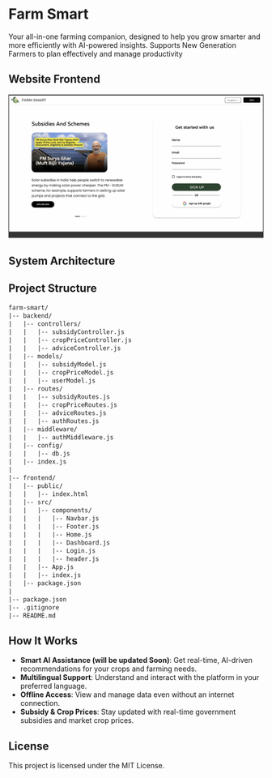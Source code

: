 # Farm Smart
Your all-in-one farming companion, designed to help you grow smarter and more efficiently with AI-powered insights. Supports New Generation Farmers to plan effectively and manage productivity

## Website Frontend
![farm smart](frontend/public/assets/frontend.png)

## System Architecture


## Project Structure
```
farm-smart/
|-- backend/
|   |-- controllers/
|   |   |-- subsidyController.js
|   |   |-- cropPriceController.js
|   |   |-- adviceController.js
|   |-- models/
|   |   |-- subsidyModel.js
|   |   |-- cropPriceModel.js
|   |   |-- userModel.js
|   |-- routes/
|   |   |-- subsidyRoutes.js
|   |   |-- cropPriceRoutes.js
|   |   |-- adviceRoutes.js
|   |   |-- authRoutes.js
|   |-- middleware/
|   |   |-- authMiddleware.js
|   |-- config/
|   |   |-- db.js
|   |-- index.js
|
|-- frontend/
|   |-- public/
|   |   |-- index.html
|   |-- src/
|   |   |-- components/
|   |   |   |-- Navbar.js
|   |   |   |-- Footer.js
|   |   |   |-- Home.js
|   |   |   |-- Dashboard.js
|   |   |   |-- Login.js
|   |   |   |-- header.js
|   |   |-- App.js
|   |   |-- index.js
|   |-- package.json
|
|-- package.json
|-- .gitignore
|-- README.md
```

## How It Works
- **Smart AI Assistance (will be updated Soon)**: Get real-time, AI-driven recommendations for your crops and farming needs.
- **Multilingual Support**: Understand and interact with the platform in your preferred language.
- **Offline Access**: View and manage data even without an internet connection.
- **Subsidy & Crop Prices**: Stay updated with real-time government subsidies and market crop prices.


## License
This project is licensed under the MIT License.



